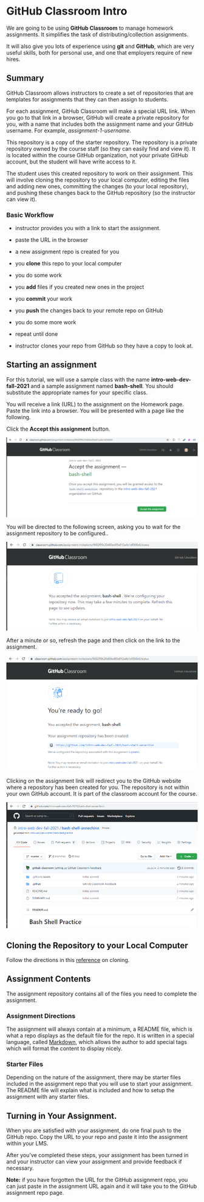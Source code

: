 
# GitHub Classroom Intro

We are going to be using **GitHub Classroom** to manage homework assignments. It simplifies the task of distributing/collection assignments. 

It will also give you lots of experience using **git** and **GitHub**, which are very useful skills, both for personal use, and one that employers require of new hires.

## Summary

GitHub Classroom allows instructors to create a set of repositories that are templates for assignments that they can then assign to students.

For each assignment, GitHub Classroom will make a special URL link. When you go to that link in a browser, GitHub will create a private repository for you, with a name that includes both the assignment name and your GitHub username. For example, *assignment-1-username*.  

This repository is a copy of the starter repository. The repository is a private repository owned by the course staff (so they can easily find and view it). It is located within the course GitHub organization, not your private GitHub account, but the student will have write access to it.

The student uses this created repository to work on their assignment. This will involve cloning the repository to your local computer, editing the files and adding new ones, committing the changes (to your local repository), and pushing these changes back to the GitHub repository (so the instructor can view it).

### Basic Workflow

* instructor provides you with a link to start the assignment. 
* paste the URL in the browser
* a new assignment repo is created for you

* you **clone** this repo to your local computer
* you do some work
* you **add** files if you created new ones in the project
* you **commit** your work
* you **push** the changes back to your remote repo on GitHub
* you do some more work
* repeat until done
* instructor clones your repo from GitHub so they have a copy to look at.

## Starting an assignment

For this tutorial, we will use a sample class with the name **intro-web-dev-fall-2021** and a sample assignment named **bash-shell**. You should substitute the appropriate names for your specific class.

You will receive a link (URL) to the assignment on the Homework page. Paste the link into a browser. You will be presented with a page like the following. 

Click the **Accept this assignment** button.

![](https://raw.githubusercontent.com/hoc-labs/images/main/assignments-intro-1.png)

You will be directed to the following screen, asking you to wait for the assignment repository to be configured..

![](https://raw.githubusercontent.com/hoc-labs/images/main/assignments-intro-2.png)

After a minute or so, refresh the page and then click on the link to the assignment.

![](https://raw.githubusercontent.com/hoc-labs/images/main/assignments-intro-3.png)

Clicking on the assignment link will redirect you to the GitHub website where a repository has been created for you. The repository is not within your own GitHub account. It is part of the classroom account for the course.

![](https://raw.githubusercontent.com/hoc-labs/images/main/assignments-intro-4.png)


## Cloning the Repository to your Local Computer

Follow the directions in this [reference](./git-github-intro.md) on cloning.


## Assignment Contents

The assignment repository contains all of the files you need to complete the assignment. 

### Assignment Directions

The assignment will always contain at a minimum, a README file, which is what a repo displays as the default file for the repo. It is written in a special language, called [Markdown](https://guides.github.com/features/mastering-markdown/), which allows the author to add special tags which will format the content to display nicely.

### Starter Files

Depending on the nature of the assignment, there may be starter files included in the assignment repo that you will use to start your assignment. The README file will explain what is included and how to setup the assignment with any starter files.


## Turning in Your Assignment.

When you are satisfied with your assignment, do one final push to the GitHub repo. Copy the URL to your repo and paste it into the assignment within your LMS.

After you've completed these steps, your assignment has been turned in and your instructor can view your assignment and provide feedback if necessary.


**Note:** if you have forgotten the URL for the GitHub assignment repo, you can just paste in the assignment URL again and it will take you to the GitHub assignment repo page.

